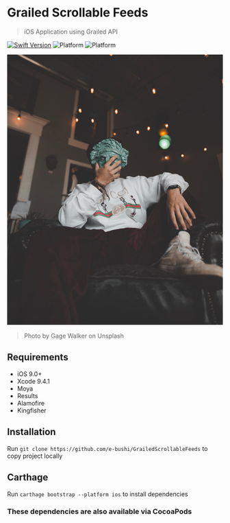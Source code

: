 # Grailed Scrollable Feeds
>iOS Application using Grailed API

[![Swift Version](https://img.shields.io/badge/Swift-4.0-orange.svg)](https://swift.org)
![Platform](https://img.shields.io/badge/platform-ios-lightgrey.svg)
![Platform](https://img.shields.io/badge/Carthage-Compatible-green.svg)

![](designer.jpg)
>Photo by Gage Walker on Unsplash

## Requirements

- iOS 9.0+
- Xcode 9.4.1
- Moya
- Results
- Alamofire
- Kingfisher


## Installation

Run `git clone https://github.com/e-bushi/GrailedScrollableFeeds` to copy project locally

## Carthage

Run `carthage bootstrap --platform ios` to install dependencies

### These dependencies are also available via CocoaPods
